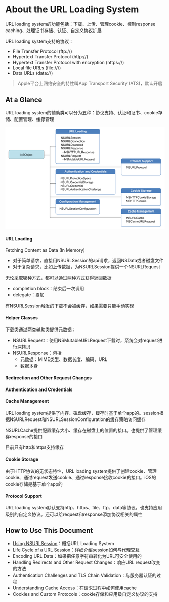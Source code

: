 # About the URL Loading System

URL loading system的功能包括：下载、上传、管理cookie、控制response caching、处理证书存储、认证、自定义协议扩展

URL loading system支持的协议：

* File Transfer Protocol \(ftp://\)
* Hypertext Transfer Protocol \(http://\)
* Hypertext Transfer Protocol with encryption \(https://\)
* Local file URLs \(file:///\)
* Data URLs \(data://\)

> Apple平台上网络安全的特性叫App Transport Security \(ATS\)，默认开启

## At a Glance

URL loading system的辅助类可以分为五种：协议支持、认证和证书、cookie存储、配置管理、缓存管理

![](/assets/import.png)

#### URL Loading

Fetching Content as Data \(In Memory\)

* 对于简单请求，直接用NSURLSession的api请求，返回NSData或者磁盘文件
* 对于复杂请求，比如上传数据，为NSURLSession提供一个NSURLRequest

无论采取哪种方式，都可以通过两种方式获得返回数据

* completion block：结束后一次调用
* delegate：累加

有NSURLSession触发的下载不会被缓存，如果需要只能手动实现

#### Helper Classes

下载类通过两类辅助类提供元数据：

* NSURLRequest：使用NSMutableURLRequest下载时，系统会对request进行深拷贝
* NSURLResponse：包括
  * 元数据：MIME类型、数据长度、编码、URL
  * 数据本身

#### Redirection and Other Request Changes

#### Authentication and Credentials

#### Cache Management

URL loading system提供了内存、磁盘缓存，缓存时基于单个app的。session根据NSURLRequest和NSURLSessionConfiguration的缓存策略访问缓存

NSURLCache提供配置缓存大小、缓存在磁盘上的位置的接口。也提供了管理缓存response的接口

目前只有http和https支持缓存

#### Cookie Storage

由于HTTP协议的无状态特性，URL loading system提供了创建cookie、管理cookie、通过request发送cookie、通过response接收cookie的接口。iOS的cookie存储是基于单个app的

#### Protocol Support

URL loading system默认支持http、https、file、ftp、data等协议，也支持应用级别的自定义协议。还可以给request和response添加协议相关的属性

## How to Use This Document

* [Using NSURLSession](/using-nsurlsession.md)：概括URL Loading System
* [Life Cycle of a URL Session](/life-cycle-of-a-url-session.md)：详细介绍session如何与代理交互
* Encoding URL Data：如果把任意字符串转化为URL可安全使用的
* Handling Redirects and Other Request Changes：响应URL request改变的方法
* Authentication Challenges and TLS Chain Validation：与服务器认证的过程
* Understanding Cache Access：在请求过程中如何使用cache
* Cookies and Custom Protocols：cookie存储和应用级自定义协议的支持



